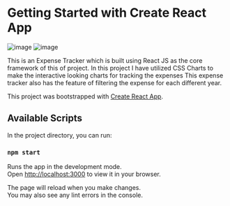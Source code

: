 # Getting Started with Create React App
![image](https://user-images.githubusercontent.com/83353911/215156903-81ed12b9-8267-458f-b5e1-ff92ab18284e.png)
![image](https://user-images.githubusercontent.com/83353911/215157016-93266256-e34d-4adf-9432-bbe951630854.png)

This is an Expense Tracker which is built using React JS as the core framework of this of project.
In this project I have utilized CSS Charts to make the interactive looking charts for tracking the expenses
This expense tracker also has the feature of filtering the expense for each different year.


This project was bootstrapped with [Create React App](https://github.com/facebook/create-react-app).

## Available Scripts

In the project directory, you can run:

### `npm start`

Runs the app in the development mode.\
Open [http://localhost:3000](http://localhost:3000) to view it in your browser.

The page will reload when you make changes.\
You may also see any lint errors in the console.


